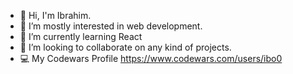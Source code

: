 - 👋 Hi, I'm Ibrahim.
- 👀 I’m mostly interested in web development.
- 🌱 I’m currently learning React
- 💞️ I’m looking to collaborate on any kind of projects.
- 💻 My Codewars Profile https://www.codewars.com/users/ibo0

<!---
ibo-ibo/ibo-ibo is a ✨ special ✨ repository because its `README.md` (this file) appears on your GitHub profile.
You can click the Preview link to take a look at your changes.
--->
